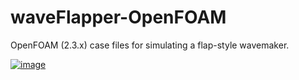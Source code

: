 waveFlapper-OpenFOAM
====================

OpenFOAM (2.3.x) case files for simulating a flap-style wavemaker. 

[![image](https://cloud.githubusercontent.com/assets/4604869/13189536/0eefd772-d726-11e5-9721-07645880bf29.png)](https://www.youtube.com/watch?v=lfOAxYMy60c)
